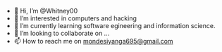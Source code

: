 - 👋 Hi, I’m @Whitney00
- 👀 I’m interested in computers and hacking
- 🌱 I’m currently learning software egineering and information science.
- 💞️ I’m looking to collaborate on ...
- 📫 How to reach me on mondesiyanga695@gmail.com

<!---
Whitney00/Whitney00 is a ✨ special ✨ repository because its `README.md` (this file) appears on your GitHub profile.
You can click the Preview link to take a look at your changes.
--->
